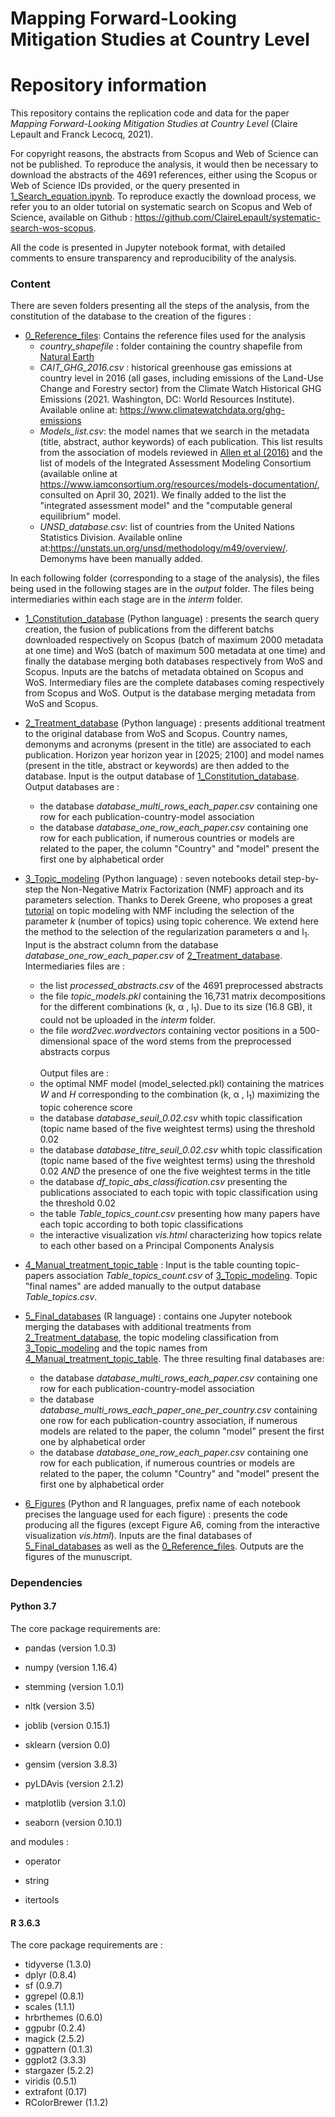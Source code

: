 # Mapping Forward-Looking Mitigation Studies at Country Level

# Repository information
This repository contains the replication code and data for the paper *Mapping Forward-Looking Mitigation Studies at Country Level* (Claire Lepault and Franck Lecocq, 2021).

For copyright reasons, the abstracts from Scopus and Web of Science can not be published. To reproduce the analysis, it would then be necessary to download the abstracts of the 4691 references, either using the Scopus or Web of Science IDs provided, or the query presented in [1_Search_equation.ipynb](1_Constitution_database/1_Search_equation.ipynb). To reproduce exactly the download process, we refer you to an older tutorial on systematic search on Scopus and Web of Science, available on Github : https://github.com/ClaireLepault/systematic-search-wos-scopus.

All the code is presented in Jupyter notebook format, with detailed comments to ensure transparency and reproducibility of the analysis.

### Content

There are seven folders presenting all the steps of the analysis, from the constitution of the database to the creation of the figures :

* [0_Reference_files](0_Reference_files): Contains the reference files used for the analysis <br>
    * *country_shapefile* : folder containing the country shapefile from [Natural Earth](https://www.naturalearthdata.com/)
    * *CAIT_GHG_2016.csv* : historical greenhouse gas emissions at country level in 2016 (all gases, including emissions of the Land-Use Change and Forestry sector) from the Climate Watch Historical GHG Emissions (2021. Washington, DC: World Resources Institute). Available online at: https://www.climatewatchdata.org/ghg-emissions
    * *Models_list.csv*: the model names that we search in the metadata (title, abstract, author keywords) of each publication. This list results from the association of models reviewed in [Allen et al (2016)](https://www.sciencedirect.com/science/article/abs/pii/S1462901116306712) and the list of models of the Integrated Assessment Modeling Consortium (available online at https://www.iamconsortium.org/resources/models-documentation/, consulted on April 30, 2021). We finally added to the list the "integrated assessment model" and the "computable general equilibrium" model. 
    * *UNSD_database.csv*: list of countries from the United Nations Statistics Division. Available online at:https://unstats.un.org/unsd/methodology/m49/overview/. Demonyms have been manually added.

In each following folder (corresponding to a stage of the analysis), the files being used in the following stages are in the *output* folder. The files being intermediaries within each stage are in the *interm* folder.

* [1_Constitution_database](1_Constitution_database) (Python language) : presents the search query creation, the fusion of publications from the different batchs downloaded respectively on Scopus (batch of maximum 2000 metadata at one time) and WoS (batch of maximum 500 metadata at one time) and finally the database merging both databases respectively from WoS and Scopus. Inputs are the batchs of metadata obtained on Scopus and WoS. Intermediary files are the complete databases coming respectively from Scopus and WoS. Output is the database merging metadata from WoS and Scopus. 


* [2_Treatment_database](2_Treatment_database) (Python language) : presents additional treatment to the original database from WoS and Scopus. Country names, demonyms and acronyms (present in the title) are associated to each publication. Horizon year horizon year in [2025; 2100] and model names (present in the title, abstract or keywords) are then added to the database. Input is the output database of [1_Constitution_database](1_Constitution_database). Output databases are : 
    * the database *database_multi_rows_each_paper.csv* containing one row for each publication-country-model association
    * the database *database_one_row_each_paper.csv* containing one row for each publication, if numerous countries or models are related to the paper, the column "Country" and "model" present the first one by alphabetical order


* [3_Topic_modeling](3_Topic_modeling) (Python language) : seven notebooks detail  step-by-step the Non-Negative Matrix Factorization (NMF) approach and its parameters selection. Thanks to Derek Greene, who proposes a great [tutorial](https://github.com/derekgreene/topic-model-tutorial) on topic modeling with NMF including the selection of the parameter *k* (number of topics) using topic coherence. We extend here the method to the selection of the regularization parameters &#945; and l<sub>1</sub>. Input is the abstract column from the database *database_one_row_each_paper.csv* of [2_Treatment_database](2_Treatment_database). <br> Intermediaries files are :
   * the list *processed_abstracts.csv* of the 4691 preprocessed abstracts 
   * the file *topic_models.pkl* containing the 16,731 matrix decompositions for the different combinations (k, &#945; , l<sub>1</sub>). Due to its size (16.8 GB), it could not be uploaded in the *interm* folder.
   * the file *word2vec.wordvectors* containing vector positions in a 500-dimensional space of the word stems from the preprocessed abstracts corpus <br> <br>
   Output files are : 
   * the optimal NMF model (model_selected.pkl) containing the matrices *W* and *H* corresponding to the combination (k, &#945; , l<sub>1</sub>) maximizing the topic coherence score
   * the database *database_seuil_0.02.csv* whith topic classification (topic name based of the five weightest terms) using the threshold 0.02
   * the database *database_titre_seuil_0.02.csv* whith topic classification (topic name based of the five weightest terms) using the threshold 0.02 *AND* the presence of one the five weightest terms in the title
   * the database *df_topic_abs_classification.csv* presenting the publications associated to each topic with topic classification using the threshold 0.02
   * the table *Table_topics_count.csv* presenting how many papers have each topic according to both topic classifications
   * the interactive visualization *vis.html* characterizing how topics relate to each other based on a Principal Components Analysis

* [4_Manual_treatment_topic_table](4_Manual_treatment_topic_table) : Input is the table counting topic-papers association *Table_topics_count.csv* of [3_Topic_modeling](3_Topic_modeling). Topic "final names" are added manually to the output database *Table_topics.csv*. 


* [5_Final_databases](5_Final_databases)  (R language) : contains one Jupyter notebook merging the databases with additional treatments from [2_Treatment_database](2_Treatment_database), the topic modeling classification from [3_Topic_modeling](3_Topic_modeling) and the topic names from [4_Manual_treatment_topic_table](4_Manual_treatment_topic_table). The three resulting final databases are:
    * the database *database_multi_rows_each_paper.csv* containing one row for each publication-country-model association
    * the database *database_multi_rows_each_paper_one_per_country.csv* containing one row for each publication-country association, if numerous models are related to the paper, the column "model" present the first one by alphabetical order
    * the database *database_one_row_each_paper.csv* containing one row for each publication, if numerous countries or models are related to the paper, the column "Country" and "model" present the first one by alphabetical order


* [6_Figures](6_Figures) (Python and R languages, prefix name of each notebook precises the language used for each figure) : presents the code producing all the figures (except Figure A6, coming from the interactive visualization *vis.html*). Inputs are the final databases of [5_Final_databases](5_Final_databases) as well as the [0_Reference_files](0_Reference_files). Outputs are the figures of the munuscript.

### Dependencies

#### Python 3.7 
The core package requirements are:

* pandas (version 1.0.3)

* numpy (version 1.16.4)

* stemming (version 1.0.1)

* nltk (version 3.5)

* joblib (version 0.15.1)

* sklearn (version 0.0)

* gensim (version 3.8.3)

* pyLDAvis (version 2.1.2)

* matplotlib (version 3.1.0)

* seaborn (version 0.10.1)

and modules :

* operator

* string

* itertools

#### R 3.6.3 
The core package requirements are :

* tidyverse (1.3.0)
* dplyr (0.8.4)
* sf (0.9.7)
* ggrepel (0.8.1)
* scales (1.1.1)
* hrbrthemes (0.6.0)
* ggpubr (0.2.4)
* magick (2.5.2)
* ggpattern (0.1.3)
* ggplot2 (3.3.3)
* stargazer (5.2.2)
* viridis (0.5.1)
* extrafont (0.17)
* RColorBrewer (1.1.2)
